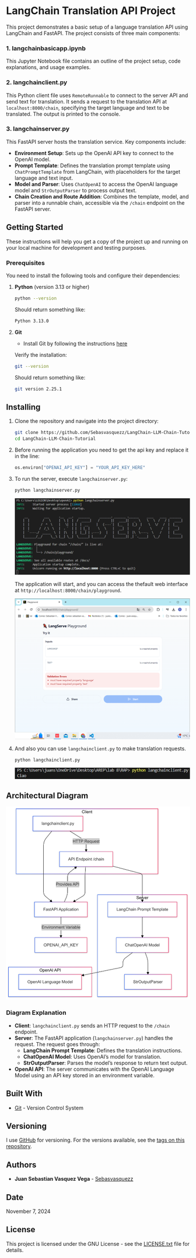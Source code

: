 ﻿# LangChain Translation API Project

This project demonstrates a basic setup of a language translation API using LangChain and FastAPI. The project consists of three main components:

### 1. langchainbasicapp.ipynb
This Jupyter Notebook file contains an outline of the project setup, code explanations, and usage examples.

### 2. langchainclient.py
This Python client file uses `RemoteRunnable` to connect to the server API and send text for translation. It sends a request to the translation API at `localhost:8000/chain`, specifying the target language and text to be translated. The output is printed to the console.

### 3. langchainserver.py
This FastAPI server hosts the translation service. Key components include:
   - **Environment Setup**: Sets up the OpenAI API key to connect to the OpenAI model.
   - **Prompt Template**: Defines the translation prompt template using `ChatPromptTemplate` from LangChain, with placeholders for the target language and text input.
   - **Model and Parser**: Uses `ChatOpenAI` to access the OpenAI language model and `StrOutputParser` to process output text.
   - **Chain Creation and Route Addition**: Combines the template, model, and parser into a runnable chain, accessible via the `/chain` endpoint on the FastAPI server.

## Getting Started

These instructions will help you get a copy of the project up and running on your local machine for development and testing purposes.

### Prerequisites

You need to install the following tools and configure their dependencies:

1. **Python** (version 3.13 or higher)
    ```sh
    python --version
    ```
    Should return something like:
    ```sh 
    Python 3.13.0
    ```

2.  **Git**
    - Install Git by following the instructions [here](http://git-scm.com/book/en/v2/Getting-Started-Installing-Git)

    Verify the installation:
    ```sh
    git --version
    ```
    Should return something like:
    ```sh
    git version 2.25.1
    ```

## Installing

1. Clone the repository and navigate into the project directory:
    ```sh
    git clone https://github.com/Sebasvasquezz/LangChain-LLM-Chain-Tutorial.git
    cd LangChain-LLM-Chain-Tutorial
    ```
2. Before running the application you need to get the api key and replace it in the line:
    ```python
    os.environ["OPENAI_API_KEY"] = "YOUR_API_KEY_HERE"
    ```

3. To run the server, execute `langchainserver.py`:
    ```sh
    python langchainserver.py
    ```
    ![Execution](images/image.png)

    The application will start, and you can access the thefault web interface at `http://localhost:8000/chain/playground`.

    ![Default Interface](images/image-1.png)

3. And also you can use `langchainclient.py` to make translation requests.
    ```sh
    python langchainclient.py
    ```
    ![Execution](images/image-2.png)

## Architectural Diagram
![Architectural Diagram](images/diagram.png)
### Diagram Explanation
- **Client**: `langchainclient.py` sends an HTTP request to the `/chain` endpoint.
- **Server**: The FastAPI application (`langchainserver.py`) handles the request. The request goes through:
  - **LangChain Prompt Template**: Defines the translation instructions.
  - **ChatOpenAI Model**: Uses OpenAI’s model for translation.
  - **StrOutputParser**: Parses the model’s response to return text output.
- **OpenAI API**: The server communicates with the OpenAI Language Model using an API key stored in an environment variable.

## Built With

* [Git](http://git-scm.com/) - Version Control System

## Versioning

I use [GitHub](https://github.com/) for versioning. For the versions available, see the [tags on this repository](https://github.com/Sebasvasquezz/LangChain-LLM-Chain-Tutorial.git).

## Authors

* **Juan Sebastian Vasquez Vega**  - [Sebasvasquezz](https://github.com/Sebasvasquezz)

## Date

November 7, 2024

## License

This project is licensed under the GNU License - see the [LICENSE.txt](LICENSE.txt) file for details.
